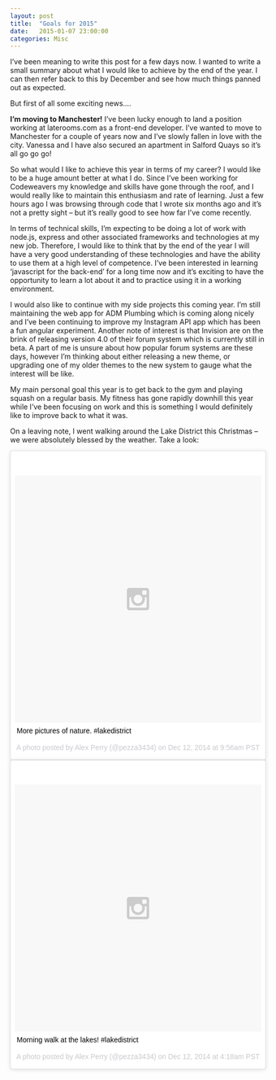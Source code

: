 ```yaml
---
layout: post
title:  "Goals for 2015"
date:   2015-01-07 23:00:00
categories: Misc
---
```

<p class="lead">I’ve been meaning to write this post for a few days now. I wanted to write a small summary about what I would like to achieve by the end of the year. I can then refer back to this by December and see how much things panned out as expected.
</p>

But first of all some exciting news….

**I’m moving to Manchester!** I’ve been lucky enough to land a position working at laterooms.com as a front-end developer. I’ve wanted to move to Manchester for a couple of years now and I’ve slowly fallen in love with the city. Vanessa and I have also secured an apartment in Salford Quays so it’s all go go go!

So what would I like to achieve this year in terms of my career? I would like to be a huge amount better at what I do. Since I’ve been working for Codeweavers my knowledge and skills have gone through the roof, and I would really like to maintain this enthusiasm and rate of learning. Just a few hours ago I was browsing through code that I wrote six months ago and it’s not a pretty sight – but it’s really good to see how far I’ve come recently.

In terms of technical skills, I’m expecting to be doing a lot of work with node.js, express and other associated frameworks and technologies at my new job. Therefore, I would like to think that by the end of the year I will have a very good understanding of these technologies and have the ability to use them at a high level of competence. I’ve been interested in learning ‘javascript for the back-end’ for a long time now and it’s exciting to have the opportunity to learn a lot about it and to practice using it in a working environment.

I would also like to continue with my side projects this coming year. I’m still maintaining the web app for ADM Plumbing which is coming along nicely and I’ve been continuing to improve my Instagram API app which has been a fun angular experiment. Another note of interest is that Invision are on the brink of releasing version 4.0 of their forum system which is currently still in beta. A part of me is unsure about how popular forum systems are these days, however I’m thinking about either releasing a new theme, or upgrading one of my older themes to the new system to gauge what the interest will be like.

My main personal goal this year is to get back to the gym and playing squash on a regular basis. My fitness has gone rapidly downhill this year while I’ve been focusing on work and this is something I would definitely like to improve back to what it was.

On a leaving note, I went walking around the Lake District this Christmas – we were absolutely blessed by the weather. Take a look:

<div class="row">

<div class="col-xs-6 col-sm-4"><blockquote class="instagram-media" data-instgrm-captioned data-instgrm-version="4" style=" background:#FFF; border:0; border-radius:3px; box-shadow:0 0 1px 0 rgba(0,0,0,0.5),0 1px 10px 0 rgba(0,0,0,0.15); margin: 1px; max-width:658px; padding:0; width:99.375%; width:-webkit-calc(100% - 2px); width:calc(100% - 2px);"><div style="padding:8px;"> <div style=" background:#F8F8F8; line-height:0; margin-top:40px; padding:50% 0; text-align:center; width:100%;"> <div style=" background:url(data:image/png;base64,iVBORw0KGgoAAAANSUhEUgAAACwAAAAsCAMAAAApWqozAAAAGFBMVEUiIiI9PT0eHh4gIB4hIBkcHBwcHBwcHBydr+JQAAAACHRSTlMABA4YHyQsM5jtaMwAAADfSURBVDjL7ZVBEgMhCAQBAf//42xcNbpAqakcM0ftUmFAAIBE81IqBJdS3lS6zs3bIpB9WED3YYXFPmHRfT8sgyrCP1x8uEUxLMzNWElFOYCV6mHWWwMzdPEKHlhLw7NWJqkHc4uIZphavDzA2JPzUDsBZziNae2S6owH8xPmX8G7zzgKEOPUoYHvGz1TBCxMkd3kwNVbU0gKHkx+iZILf77IofhrY1nYFnB/lQPb79drWOyJVa/DAvg9B/rLB4cC+Nqgdz/TvBbBnr6GBReqn/nRmDgaQEej7WhonozjF+Y2I/fZou/qAAAAAElFTkSuQmCC); display:block; height:44px; margin:0 auto -44px; position:relative; top:-22px; width:44px;"></div></div> <p style=" margin:8px 0 0 0; padding:0 4px;"> <a href="https://instagram.com/p/xKNorCwAMc/" style=" color:#000; font-family:Arial,sans-serif; font-size:14px; font-style:normal; font-weight:normal; line-height:17px; text-decoration:none; word-wrap:break-word;" target="_top">More pictures of nature. #lakedistrict</a></p> <p style=" color:#c9c8cd; font-family:Arial,sans-serif; font-size:14px; line-height:17px; margin-bottom:0; margin-top:8px; overflow:hidden; padding:8px 0 7px; text-align:center; text-overflow:ellipsis; white-space:nowrap;">A photo posted by Alex Perry (@pezza3434) on <time style=" font-family:Arial,sans-serif; font-size:14px; line-height:17px;" datetime="2014-12-28T17:56:53+00:00">Dec 12, 2014 at 9:56am PST</time></p></div></blockquote>
                      <script async defer src="//platform.instagram.com/en_US/embeds.js"></script></div>
<div class="col-xs-6 col-sm-4"><blockquote class="instagram-media" data-instgrm-captioned data-instgrm-version="4" style=" background:#FFF; border:0; border-radius:3px; box-shadow:0 0 1px 0 rgba(0,0,0,0.5),0 1px 10px 0 rgba(0,0,0,0.15); margin: 1px; max-width:658px; padding:0; width:99.375%; width:-webkit-calc(100% - 2px); width:calc(100% - 2px);"><div style="padding:8px;"> <div style=" background:#F8F8F8; line-height:0; margin-top:40px; padding:50% 0; text-align:center; width:100%;"> <div style=" background:url(data:image/png;base64,iVBORw0KGgoAAAANSUhEUgAAACwAAAAsCAMAAAApWqozAAAAGFBMVEUiIiI9PT0eHh4gIB4hIBkcHBwcHBwcHBydr+JQAAAACHRSTlMABA4YHyQsM5jtaMwAAADfSURBVDjL7ZVBEgMhCAQBAf//42xcNbpAqakcM0ftUmFAAIBE81IqBJdS3lS6zs3bIpB9WED3YYXFPmHRfT8sgyrCP1x8uEUxLMzNWElFOYCV6mHWWwMzdPEKHlhLw7NWJqkHc4uIZphavDzA2JPzUDsBZziNae2S6owH8xPmX8G7zzgKEOPUoYHvGz1TBCxMkd3kwNVbU0gKHkx+iZILf77IofhrY1nYFnB/lQPb79drWOyJVa/DAvg9B/rLB4cC+Nqgdz/TvBbBnr6GBReqn/nRmDgaQEej7WhonozjF+Y2I/fZou/qAAAAAElFTkSuQmCC); display:block; height:44px; margin:0 auto -44px; position:relative; top:-22px; width:44px;"></div></div> <p style=" margin:8px 0 0 0; padding:0 4px;"> <a href="https://instagram.com/p/xJm5XIQAGw/" style=" color:#000; font-family:Arial,sans-serif; font-size:14px; font-style:normal; font-weight:normal; line-height:17px; text-decoration:none; word-wrap:break-word;" target="_top">Morning walk at the lakes! #lakedistrict</a></p> <p style=" color:#c9c8cd; font-family:Arial,sans-serif; font-size:14px; line-height:17px; margin-bottom:0; margin-top:8px; overflow:hidden; padding:8px 0 7px; text-align:center; text-overflow:ellipsis; white-space:nowrap;">A photo posted by Alex Perry (@pezza3434) on <time style=" font-family:Arial,sans-serif; font-size:14px; line-height:17px;" datetime="2014-12-28T12:18:23+00:00">Dec 12, 2014 at 4:18am PST</time></p></div></blockquote>
                      <script async defer src="//platform.instagram.com/en_US/embeds.js"></script></div>


</div>




